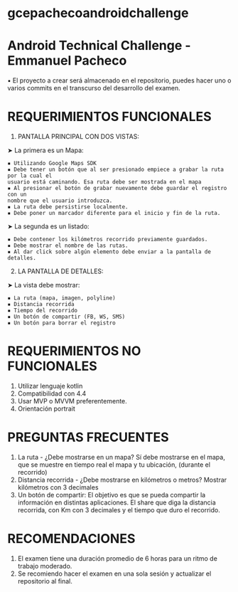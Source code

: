 # gcepachecoandroidchallenge
Android Technical Challenge - Emmanuel Pacheco
====================
▪ El proyecto a crear será almacenado en el repositorio, puedes hacer uno o varios 
commits en el transcurso del desarrollo del examen. 

REQUERIMIENTOS FUNCIONALES 
====================
 1. PANTALLA PRINCIPAL CON DOS VISTAS: 
 
  ➤ La primera es un Mapa: 
  
    ▪ Utilizando Google Maps SDK 
    ▪ Debe tener un botón que al ser presionado empiece a grabar la ruta por la cual el 
    usuario está caminando. Esa ruta debe ser mostrada en el mapa 
    ▪ Al presionar el botón de grabar nuevamente debe guardar el registro con un 
    nombre que el usuario introduzca. 
    ▪ La ruta debe persistirse localmente. 
    ▪ Debe poner un marcador diferente para el inicio y fin de la ruta. 

  ➤ La segunda es un listado: 
  
    ▪ Debe contener los kilómetros recorrido previamente guardados.  
    ▪ Debe mostrar el nombre de las rutas. 
    ▪ Al dar click sobre algún elemento debe enviar a la pantalla de detalles. 

2. LA PANTALLA DE DETALLES: 
 
  ➤ La vista debe mostrar:  
  
    ▪ La ruta (mapa, imagen, polyline)
    ▪ Distancia recorrida  
    ▪ Tiempo del recorrido 
    ▪ Un botón de compartir (FB, WS, SMS)  
    ▪ Un botón para borrar el registro 
 
REQUERIMIENTOS NO FUNCIONALES
=====================
  1. Utilizar lenguaje kotlin 
  2. Compatibilidad con 4.4 
  3. Usar MVP o MVVM preferentemente. 
  4. Orientación portrait 

PREGUNTAS FRECUENTES
====================
  1. La ruta - ¿Debe mostrarse en un mapa? 
   Sí debe mostrarse en el mapa, que se muestre en tiempo real el mapa y tu ubicación, 
  (durante el recorrido) 
  2. Distancia recorrida - ¿Debe mostrarse en kilómetros o metros? 
  Mostrar kilómetros con 3 decimales 
  3. Un botón de compartir: 
  El objetivo es que se pueda compartir la información en distintas aplicaciones. El share 
  que diga la distancia recorrida, con Km con 3 decimales y el tiempo que duro el recorrido. 

 
RECOMENDACIONES
====================
  1. El examen tiene una duración promedio de 6 horas para un ritmo de trabajo moderado. 
  2. Se recomiendo hacer el examen en una sola sesión y actualizar el repositorio al final. 


 
 
